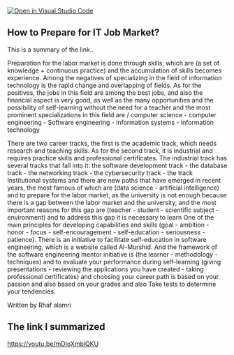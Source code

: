 [![Open in Visual Studio Code](https://classroom.github.com/assets/open-in-vscode-c66648af7eb3fe8bc4f294546bfd86ef473780cde1dea487d3c4ff354943c9ae.svg)](https://classroom.github.com/online_ide?assignment_repo_id=9328749&assignment_repo_type=AssignmentRepo)
## How to Prepare for IT Job Market?

This is a summary of the link..

Preparation for the labor market is done through skills, which are (a set of knowledge + continuous practice) and the accumulation of skills becomes experience. Among the negatives of specializing in the field of information technology is the rapid change and overlapping of fields. As for the positives, the jobs in this field are among the best jobs, and also the financial aspect is very good, as well as the many opportunities and the possibility of self-learning without the need for a teacher and the most prominent specializations in this field are / computer science - computer engineering - Software engineering - information systems - information technology

 There are two career tracks, the first is the academic track, which needs research and teaching skills. As for the second track, it is industrial and requires practice skills and professional certificates. The industrial track has several tracks that fall into it: the software development track - the database track - the networking track - the cybersecurity track - the track Institutional systems and there are new paths that have emerged in recent years, the most famous of which are (data science - artificial intelligence) and to prepare for the labor market, as the university is not enough because there is a gap between the labor market and the university, and the most important reasons for this gap are (teacher - student - scientific subject - environment) and to address this gap it is necessary to learn One of the main principles for developing capabilities and skills (goal - ambition - honor - focus - self-encouragement - self-education - seriousness - patience). There is an initiative to facilitate self-education in software engineering, which is a website called Al-Murshid. And the framework of the software engineering mentor initiative is (the learner - methodology - techniques) and to evaluate your performance during self-learning (giving presentations - reviewing the applications you have created - taking professional certificates) and choosing your career path is based on your passion and also based on your grades and also Take tests to determine your tendencies.
 
Written by
Rhaf alamri

 
 
 ## The link I summarized
 
 https://youtu.be/mDIoXmblQKU
